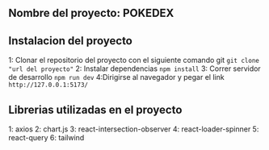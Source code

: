 ## Nombre del proyecto: POKEDEX

## Instalacion del proyecto

1: Clonar el repositorio del proyecto con el siguiente comando git `git clone "url del proyecto"`
2: Instalar dependencias `npm install`
3: Correr servidor de desarrollo `npm run dev`
4:Dirigirse al navegador y pegar el link `http://127.0.0.1:5173/`

## Librerias utilizadas en el proyecto

1: axios
2: chart.js
3: react-intersection-observer
4: react-loader-spinner
5: react-query
6: tailwind
